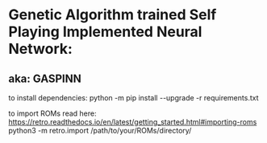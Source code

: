 # Genetic Algorithm trained Self Playing Implemented Neural Network:
## aka: GASPINN
to install dependencies: 
python -m pip install --upgrade -r requirements.txt

to import ROMs read here: 
https://retro.readthedocs.io/en/latest/getting_started.html#importing-roms
python3 -m retro.import /path/to/your/ROMs/directory/

